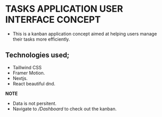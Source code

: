# TASKS APPLICATION USER INTERFACE CONCEPT

- This is a kanban application concept aimed at helping users manage their tasks more efficiently.

## Technologies used;
- Taillwind CSS
- Framer Motion.
- Nextjs.
- React beautiful dnd.


<b>NOTE</b>
- Data is not persitent.
- Navigate to <i>/Dashboard</i>  to check out the kanban.

